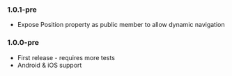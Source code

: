 ### 1.0.1-pre
* Expose Position property as public member to allow dynamic navigation

### 1.0.0-pre
* First release - requires more tests
* Android & iOS support